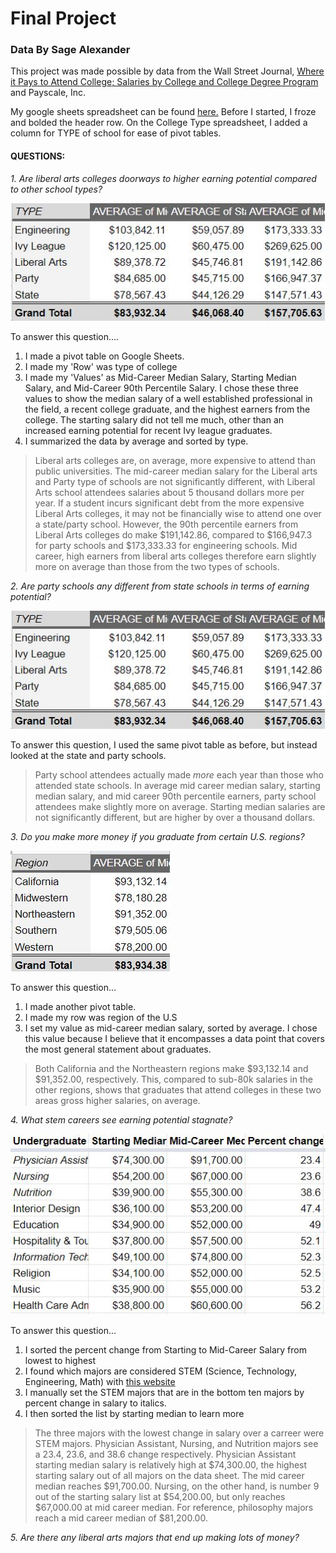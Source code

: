 # Final Project
### Data By Sage Alexander <br>

This project was made possible by data from the Wall Street Journal, [Where it Pays to Attend College; Salaries by College and College Degree Program](https://www.kaggle.com/wsj/college-salaries/) and Payscale, Inc. 

My google sheets spreadsheet can be found [here.](https://docs.google.com/spreadsheets/d/1mSPW5yizGISr7Jcihzyeh2KGPuX2E4rtufE7YaNjahE/edit?usp=sharing)
Before I started, I froze and bolded the header row. On the College Type spreadsheet, I added a column for TYPE of school for ease of pivot tables. 

#### QUESTIONS:
*1. Are liberal arts colleges doorways to higher earning potential compared to other school types?*



!['screenshot1.JPG', 'College Type Earning'](/screenshot1.JPG)


To answer this question....
1. I made a pivot table on Google Sheets. 
2. I made my 'Row' was type of college
3. I made my 'Values' as Mid-Career Median Salary, Starting Median Salary, and Mid-Career 90th Percentile Salary. I chose these three values to show the median salary of a well established professional in the field, a recent college graduate, and the highest earners from the college. The starting salary did not tell me much, other than an increased earning potential for recent Ivy league graduates. 
4. I summarized the data by average and sorted by type.

> Liberal arts colleges are, on average, more expensive to attend than public universities. The mid-career median salary for the Liberal arts and Party type of schools are not significantly different, with Liberal Arts school attendees salaries about 5 thousand dollars more per year. If a student incurs significant debt from the more expensive Liberal Arts colleges, it may not be financially wise to attend one over a state/party school. However, the 90th percentile earners from Liberal Arts colleges do make $191,142.86, compared to $166,947.3 for party schools and $173,333.33 for engineering schools. Mid career, high earners from liberal arts colleges therefore earn slightly more on average than those from the two types of schools.

*2. Are party schools any different from state schools in terms of earning potential?*

!['screenshot1.JPG', 'College Type Earning'](/screenshot1.JPG)

To answer this question, I used the same pivot table as before, but instead looked at the state and party schools. 


> Party school attendees actually made *more* each year than those who attended state schools. In average mid career median salary, starting median salary, and mid career 90th percentile earners, party school attendees make slightly more on average. Starting median salaries are not significantly different, but are higher by over a thousand dollars. 

*3. Do you make more money if you graduate from certain U.S. regions?*

!['screenshot2.JPG', 'Salaries by region'](/screenshot2.JPG) 


To answer this question...
1. I made another pivot table. 
2. I made my row was region of the U.S
3. I set my value as mid-career median salary, sorted by average. I chose this value because I believe that it encompasses a data point that covers the most general statement about graduates. 


> Both California and the Northeastern regions make $93,132.14 and $91,352.00, respectively. This, compared to sub-80k salaries in the other regions, shows that graduates that attend colleges in these two areas gross higher salaries, on average. 


*4. What stem careers see earning potential stagnate?*


!['screenshot3.JPG', 'STEM majprs with lowest percent change in salary over careers'](/screenshot3.JPG)


To answer this question...
1. I sorted the percent change from Starting to Mid-Career Salary from lowest to highest
2. I found which majors are considered STEM (Science, Technology, Engineering, Math) with [this website](https://www.act.org/content/act/en/research/reports/act-publications/condition-of-stem-2013/stem-majors-and-occupations/stem-majors-and-occupations.html)
3. I manually set the STEM majors that are in the bottom ten majors by percent change in salary to italics.
4. I then sorted the list by starting median to learn more

> The three majors with the lowest change in salary over a carreer were STEM majors. Physician Assistant, Nursing, and Nutrition majors see a 23.4, 23.6, and 38.6 change respectively. Physician Assistant starting median salary is relatively high at $74,300.00, the highest starting salary out of all majors on the data sheet. The mid career median reaches $91,700.00. Nursing, on the other hand, is number 9 out of the starting salary list at $54,200.00, but only reaches $67,000.00 at mid career median. For reference, philosophy majors reach a mid career median of $81,200.00.


*5. Are there any liberal arts majors that end up making lots of money?*

